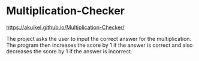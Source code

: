 # Multiplication-Checker

https://akuikel.github.io/Multiplication-Checker/

The project asks the user to input the correct answer for the multiplication. The program then increases the score by 1 if the answer is correct and also decreases the score by 1 if the answer is incorrect.
